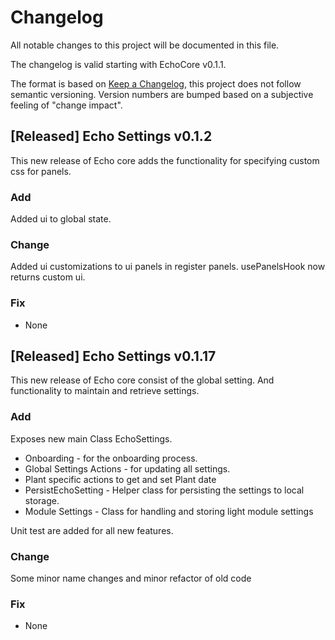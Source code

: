 # Changelog

All notable changes to this project will be documented in this file.

The changelog is valid starting with EchoCore v0.1.1.

The format is based on [Keep a Changelog](https://keepachangelog.com/en/1.0.0/#how),
this project does not follow semantic versioning. Version numbers are bumped based on a subjective feeling of "change impact".

## [Released] Echo Settings v0.1.2

This new release of Echo core adds the functionality for specifying custom css for panels.

### Add

Added ui to global state.

### Change

Added ui customizations to ui panels in register panels.
usePanelsHook now returns custom ui.

### Fix

-   None

## [Released] Echo Settings v0.1.17

This new release of Echo core consist of the global setting. And functionality to
maintain and retrieve settings.

### Add

Exposes new main Class EchoSettings.

-   Onboarding - for the onboarding process.
-   Global Settings Actions - for updating all settings.
-   Plant specific actions to get and set Plant date
-   PersistEchoSetting - Helper class for persisting the settings to local storage.
-   Module Settings - Class for handling and storing light module settings

Unit test are added for all new features.

### Change

Some minor name changes and minor refactor of old code

### Fix

-   None
